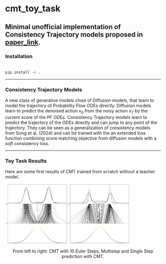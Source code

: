 # cmt_toy_task
Minimal unofficial implementation of Consistency Trajectory models proposed in [paper_link](https://openreview.net/attachment?id=ymjI8feDTD&name=pdf).
---

### Installation

```bash

pip install -e .

```

---

### Consistency Trajectory Models

A new class of generative models close of Diffusion models, that learn to model the trajectory of Probability Flow ODEs directly. Diffusion models learn to predict the denoised action $x_0$ from the noisy action $x_T$ by the current score of the PF ODEs. Consistency Trajectory models learn to predict the trajectory of the ODEs directly and can jump to any point of the trajectory. They can be seen as a generalization of consistency models from Song et al. (2024) and can be trained with the an extended loss function combining score matching objective from diffusion models with a _soft_ consistency loss.

---


### Toy Task Results 

Here are some first results of CMT trained from scratch without a teacher model.


<div style="display:flex">
  <img src="./images/cm_euler_epochs_2000.png" width="40%" />
  <img src="./images/cm_onestep_epochs_2000.png" width="40%" />
</div>
<p style="text-align:center">From left to right: CMT with 10 Euler Steps, Multistep and Single Step prediction with CMT.</p>